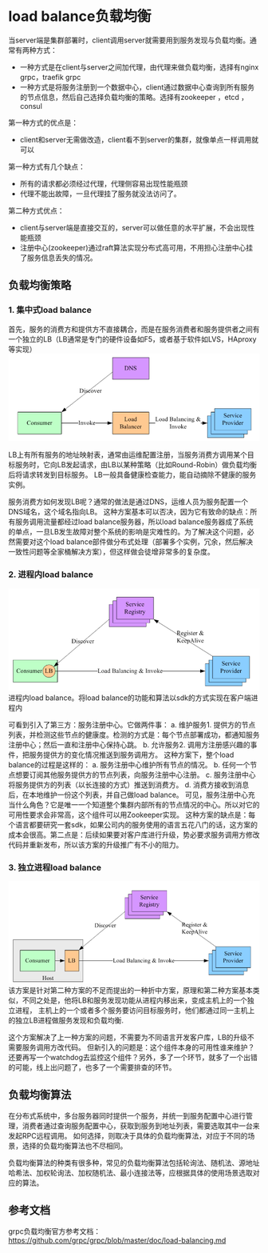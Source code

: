 # load balance负载均衡

当server端是集群部署时，client调用server就需要用到服务发现与负载均衡。通常有两种方式：

- 一种方式是在client与server之间加代理，由代理来做负载均衡，选择有nginx grpc，traefik grpc
- 一种方式是将服务注册到一个数据中心，client通过数据中心查询到所有服务的节点信息，然后自己选择负载均衡的策略。选择有zookeeper ，etcd ，consul

第一种方式的优点是：

- client和server无需做改造，client看不到server的集群，就像单点一样调用就可以

第一种方式有几个缺点：

- 所有的请求都必须经过代理，代理侧容易出现性能瓶颈
- 代理不能出故障，一旦代理挂了服务就没法访问了。

第二种方式优点：
- client与server端是直接交互的，server可以做任意的水平扩展，不会出现性能瓶颈
- 注册中心(zookeeper)通过raft算法实现分布式高可用，不用担心注册中心挂了服务信息丢失的情况。

## 负载均衡策略
### 1. 集中式load balance
首先，服务的消费方和提供方不直接耦合，而是在服务消费者和服务提供者之间有一个独立的LB（LB通常是专门的硬件设备如F5，或者基于软件如LVS，HAproxy等实现）
![](.load_balance_images/center_lb.png)

LB上有所有服务的地址映射表，通常由运维配置注册，当服务消费方调用某个目标服务时，它向LB发起请求，由LB以某种策略（比如Round-Robin）做负载均衡后将请求转发到目标服务。
LB一般具备健康检查能力，能自动摘除不健康的服务实例。

服务消费方如何发现LB呢？通常的做法是通过DNS，运维人员为服务配置一个DNS域名，这个域名指向LB。
这种方案基本可以否决，因为它有致命的缺点：所有服务调用流量都经过load balance服务器，所以load balance服务器成了系统的单点，一旦LB发生故障对整个系统的影响是灾难性的。为了解决这个问题，必然需要对这个load balance部件做分布式处理（部署多个实例，冗余，然后解决一致性问题等全家桶解决方案），但这样做会徒增非常多的复杂度。

### 2. 进程内load balance
![](.load_balance_images/process_lb.png)
进程内load balance。将load balance的功能和算法以sdk的方式实现在客户端进程内

可看到引入了第三方：服务注册中心。它做两件事：
a. 维护服务1. 提供方的节点列表，并检测这些节点的健康度。检测的方式是：每个节点部署成功，都通知服务注册中心；然后一直和注册中心保持心跳。
b. 允许服务2. 调用方注册感兴趣的事件，把服务提供方的变化情况推送到服务调用方。
这种方案下，整个load balance的过程是这样的：
a. 服务注册中心维护所有节点的情况。
b. 任何一个节点想要订阅其他服务提供方的节点列表，向服务注册中心注册。
c. 服务注册中心将服务提供方的列表（以长连接的方式）推送到消费方。
d. 消费方接收到消息后，在本地维护一份这个列表，并自己做load balance。
可见，服务注册中心充当什么角色？它是唯一一个知道整个集群内部所有的节点情况的中心。所以对它的可用性要求会非常高，这个组件可以用Zookeeper实现。
这种方案的缺点是：每个语言都要研究一套sdk，如果公司内的服务使用的语言五花八门的话，这方案的成本会很高。第二点是：后续如果要对客户库进行升级，势必要求服务调用方修改代码并重新发布，所以该方案的升级推广有不小的阻力。

### 3. 独立进程load balance
![](.load_balance_images/independent_process_lb.png)
该方案是针对第二种方案的不足而提出的一种折中方案，原理和第二种方案基本类似，不同之处是，他将LB和服务发现功能从进程内移出来，变成主机上的一个独立进程，
主机上的一个或者多个服务要访问目标服务时，他们都通过同一主机上的独立LB进程做服务发现和负载均衡.

这个方案解决了上一种方案的问题，不需要为不同语言开发客户库，LB的升级不需要服务调用方改代码。
但新引入的问题是：这个组件本身的可用性谁来维护？还要再写一个watchdog去监控这个组件？另外，多了一个环节，就多了一个出错的可能，线上出问题了，也多了一个需要排查的环节。


## 负载均衡算法
在分布式系统中，多台服务器同时提供一个服务，并统一到服务配置中心进行管理，消费者通过查询服务配置中心，获取到服务到地址列表，需要选取其中一台来发起RPC远程调用。
如何选择，则取决于具体的负载均衡算法，对应于不同的场景，选择的负载均衡算法也不尽相同。

负载均衡算法的种类有很多种，常见的负载均衡算法包括轮询法、随机法、源地址哈希法、加权轮询法、加权随机法、最小连接法等，应根据具体的使用场景选取对应的算法。

## 参考文档
grpc负载均衡官方参考文档：https://github.com/grpc/grpc/blob/master/doc/load-balancing.md